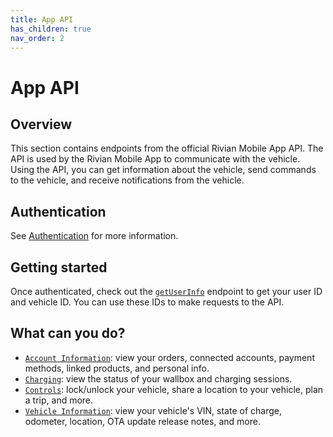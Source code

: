 ```yaml
---
title: App API
has_children: true
nav_order: 2
---
```


# App API

## Overview

This section contains endpoints from the official Rivian Mobile App API. The API is used by the Rivian Mobile App to communicate with the vehicle. Using the API, you can get information about the vehicle, send commands to the vehicle, and receive notifications from the vehicle.

## Authentication

See [Authentication](/app/authentication) for more information.

## Getting started

Once authenticated, check out the [`getUserInfo`](/app/user-info) endpoint to get your user ID and vehicle ID. You can use these IDs to make requests to the API.

## What can you do?

- [`Account Information`](/app/account): view your orders, connected accounts, payment methods, linked products, and personal info.
- [`Charging`](/app/charging): view the status of your wallbox and charging sessions.
- [`Controls`](/app/controls): lock/unlock your vehicle, share a location to your vehicle, plan a trip, and more.
- [`Vehicle Information`](/app/vehicle-info): view your vehicle's VIN, state of charge, odometer, location, OTA update release notes, and more.